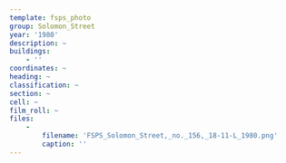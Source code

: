```yaml
---
template: fsps_photo
group: Solomon_Street
year: '1980'
description: ~
buildings:
    - ''
coordinates: ~
heading: ~
classification: ~
section: ~
cell: ~
film_roll: ~
files:
    -
        filename: 'FSPS_Solomon_Street,_no._156,_18-11-L_1980.png'
        caption: ''
---
```

